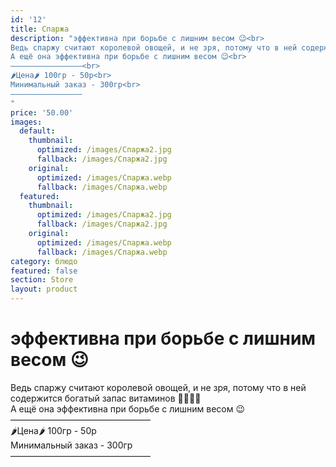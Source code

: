 ```yaml
---
id: '12'
title: Спаржа
description: "эффективна при борьбе с лишним весом 😉<br>
Ведь спаржу считают королевой овощей, и не зря, потому что в ней содержится богатый запас витаминов 🍌🍐🍈🥒<br>
А ещё она эффективна при борьбе с лишним весом 😉<br>
————————————————<br>
🌶Цена🌶 100гр - 50р<br>
Минимальный заказ - 300гр<br>
————————————————
"
price: '50.00'
images:
  default:
    thumbnail:
      optimized: /images/Спаржа2.jpg
      fallback: /images/Спаржа2.jpg
    original:
      optimized: /images/Спаржа.webp
      fallback: /images/Спаржа.webp
  featured:
    thumbnail:
      optimized: /images/Спаржа2.jpg
      fallback: /images/Спаржа2.jpg
    original:
      optimized: /images/Спаржа.webp
      fallback: /images/Спаржа.webp
category: блюдо
featured: false
section: Store
layout: product
---
```


# эффективна при борьбе с лишним весом 😉<br>
Ведь спаржу считают королевой овощей, и не зря, потому что в ней содержится богатый запас витаминов 🍌🍐🍈🥒<br>
А ещё она эффективна при борьбе с лишним весом 😉<br>
————————————————<br>
🌶Цена🌶 100гр - 50р<br>
Минимальный заказ - 300гр<br>
————————————————
